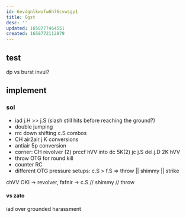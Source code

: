 ```yaml
---
id: 6evdgnlkwufw6h76cvwsgy1
title: Ggst
desc: ''
updated: 1658777464551
created: 1658772112879
---
```



## test
dp vs burst invul?
## implement
### sol
- iad j.H >> j.S (slash still hits before reaching the ground?)
- double jumping
- rrc down shifting c.S combos
- CH air2air j.K conversions
- antiair 5p conversion
- corner: CH revolver (2) prccf hVV into dc 5K(2) jc j.S del.j.D 2K hVV
- throw OTG for round kill
- counter RC
- different OTG pressure setups:
  c.S > f.S => throw || shimmy || strike


chVV OKI -> revolver, fafnir -> c.S // shimmy // throw

#### vs zato
iad over grounded harassment
